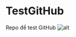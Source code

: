 # TestGitHub
Repo để test GitHub
![alt](https://t3.ftcdn.net/jpg/02/09/65/14/240_F_209651427_Moux8Hkey15wtMbtLymbPPrdrLhm58fH.jpg)
